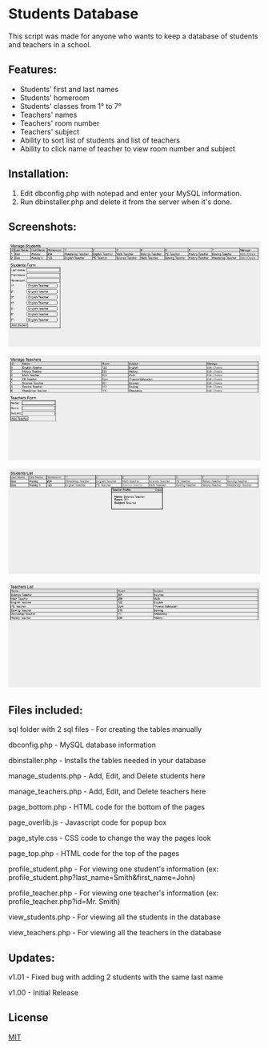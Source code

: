 # Students Database

This script was made for anyone who wants to keep a database of 
students and teachers in a school.

## Features:

* Students' first and last names
* Students' homeroom
* Students' classes from 1° to 7°
* Teachers' names
* Teachers' room number
* Teachers' subject
* Ability to sort list of students and list of teachers
* Ability to click name of teacher to view room number and subject

## Installation:

1. Edit dbconfig.php with notepad and enter your MySQL information.
2. Run dbinstaller.php and delete it from the server when it's done.

## Screenshots:

![Manage Students](https://raw.githubusercontent.com/doobix/studentsdb/master/screenshots/manage_students.png)

![Manage Teachers](https://raw.githubusercontent.com/doobix/studentsdb/master/screenshots/manage_teachers.png)

![View Students](https://raw.githubusercontent.com/doobix/studentsdb/master/screenshots/view_students.png)

![View Teachers](https://raw.githubusercontent.com/doobix/studentsdb/master/screenshots/view_teachers.png)


## Files included:

sql folder with 2 sql files - For creating the tables manually

dbconfig.php - MySQL database information

dbinstaller.php - Installs the tables needed in your database

manage_students.php - Add, Edit, and Delete students here

manage_teachers.php - Add, Edit, and Delete teachers here

page_bottom.php - HTML code for the bottom of the pages

page_overlib.js - Javascript code for popup box

page_style.css - CSS code to change the way the pages look

page_top.php - HTML code for the top of the pages

profile_student.php - For viewing one student's information (ex: profile_student.php?last_name=Smith&first_name=John)

profile_teacher.php - For viewing one teacher's information (ex: profile_teacher.php?id=Mr. Smith)

view_students.php - For viewing all the students in the database

view_teachers.php - For viewing all the teachers in the database

## Updates:

v1.01 - Fixed bug with adding 2 students with the same last name

v1.00 - Initial Release

## License

[MIT](/LICENSE.md)
